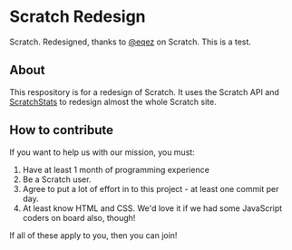 # Scratch Redesign
Scratch. Redesigned, thanks to [@eqez](https://scratch.mit.edu/users/eqez/) on Scratch. This is a test.

## About
This respository is for a redesign of Scratch. It uses the Scratch API and [ScratchStats](https://scratchstats.com) to redesign almost the whole Scratch site.

## How to contribute
If you want to help us with our mission, you must:

  1. Have at least 1 month of programming experience
  2. Be a Scratch user.
  3. Agree to put a lot of effort in to this project - at least one commit per day.
  4. At least know HTML and CSS. We'd love it if we had some JavaScript coders on board also, though!
  
If all of these apply to you, then you can join!
